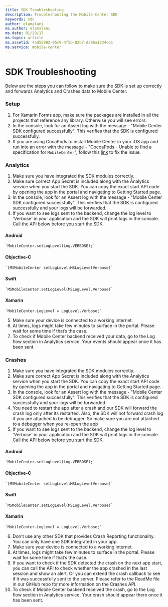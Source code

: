 ```yaml
---
title: SDK Troubleshooting
description: Troubleshooting the Mobile Center SDK
keywords: sdk
author: elamalani
ms.author: elamalani
ms.date: 01/20/17
ms.topic: article
ms.assetid: 4ad55002-05c9-4f5b-82b7-d29ba1234ce1
ms.service: mobile-center
---
```


# SDK Troubleshooting

Below are the steps you can follow to make sure the SDK is set up correctly and forwards Analytics and Crashes data to Mobile Center.

### Setup
1. For Xamarin Forms app, make sure the packages are installed in all the projects that reference any library. Otherwise you will see errors.
2. In the console, look for an Assert log with the message - "Mobile Center SDK configured successfully". This verifies that the SDK is configured successfully.
3. If you are using CocaPods to install Mobile Center in your iOS app and run into an error with the message - "CocoaPods - Unable to find a specification for `MobileCenter`", follow this [link](http://stackoverflow.com/questions/40785259/cocoapods-unable-to-find-a-specification-for-mobilecenter) to fix the issue.

### Analytics
1. Make sure you have integrated the SDK modules correctly.
2. Make sure correct App Secret is included along with the Analytics service when you start the SDK. You can copy the exact start API code by opening the app in the portal and navigating to Getting Started page.
3. In the console, look for an Assert log with the message - "Mobile Center SDK configured successfully". This verifies that the SDK is configured successfully and your logs will be forwarded.
4. If you want to see logs sent to the backend, change the log level to 'Verbose' in your application and the SDK will print logs in the console. Call the API below before you start the SDK.

#### Android

    `MobileCenter.setLogLevel(Log.VERBOSE);`

#### Objective-C

    `[MSMobileCenter setLogLevel:MSLogLevelVerbose]`

#### Swift

    `MSMobileCenter.setLogLevel(MSLogLevel.Verbose)`

#### Xamarin

    `MobileCenter.LogLevel = LogLevel.Verbose;`

5. Make sure your device is connected to a working internet.
6. At times, logs might take few minutes to surface in the portal. Please wait for some time if that’s the case.
7. To check if Mobile Center backend received your data, go to the Log flow section in Analytics service. Your events should appear once it has been sent.

### Crashes
1. Make sure you have integrated the SDK modules correctly.
2. Make sure correct App Secret is included along with the Analytics service when you start the SDK. You can copy the exact start API code by opening the app in the portal and navigating to Getting Started page.
3. In the console, look for an Assert log with the message - "Mobile Center SDK configured successfully". This verifies that the SDK is configured successfully and your logs will be forwarded.
4. You need to restart the app after a crash and our SDK will forward the crash log only after its restarted. Also, the SDK will not forward crash log if you are attached to be debugger. So make sure you are not attached to a debugger when you re-open the app
5. If you want to see logs sent to the backend, change the log level to 'Verbose' in your application and the SDK will print logs in the console. Call the API below before you start the SDK.

#### Android

    `MobileCenter.setLogLevel(Log.VERBOSE);`

#### Objective-C

    `[MSMobileCenter setLogLevel:MSLogLevelVerbose]`

#### Swift

    `MSMobileCenter.setLogLevel(MSLogLevel.Verbose)`

#### Xamarin

    `MobileCenter.LogLevel = LogLevel.Verbose;`

6. Don't use any other SDK that provides Crash Reporting functionality. You can only have one SDK integrated in your app.
7. Make sure your device is connected to a working internet.
8. At times, logs might take few minutes to surface in the portal. Please wait for some time if that’s the case.
9. If you want to check if the SDK detected the crash on the next app start, you can call the API to check whether the app crashed in the last session and show an alert. Or you can extend the crash callback to see if it was successfully sent to the server. Please refer to the ReadMe file in our GitHub repo for more information on the Crashes API.
10. To check if Mobile Center backend received the crash, go to the Log flow section in Analytics service. Your crash should appear there once it has been sent.
